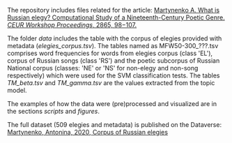 The repository includes files related for the article: [Martynenko A. What is Russian elegy? Computational Study of a Nineteenth-Century Poetic Genre. *CEUR Workshop Proceedings*, 2865, 98−107.](http://ceur-ws.org/Vol-2865/short2.pdf)

The folder *data* includes the table with the corpus of elegies provided with metadata (*elegies_corpus.tsv*). The tables named as MFW50-300_???.tsv comprises word frequencies for words from elegies corpus (class 'EL'), corpus of Russian songs (class 'RS') and the poetic subcorpus of Russian National corpus (classes: 'NE' or 'NS' for non-elegy and non-song respectively) which were used for the SVM classification tests. The tables *TM_beta.tsv* and *TM_gamma.tsv* are the values extracted from the topic model.

The examples of how the data were (pre)processed and visualized are in the sections *scripts* and *figures*.

The full dataset (509 elegies and metadata) is published on the Dataverse: [Martynenko, Antonina, 2020, Corpus of Russian elegies](https://doi.org/10.31860/openlit-2019.11-C001)
